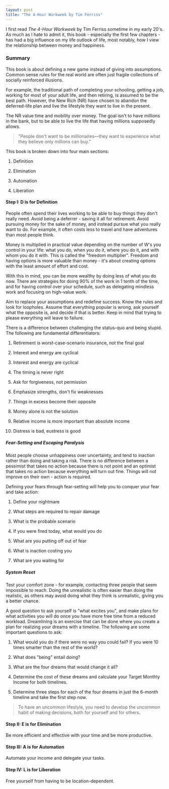```yaml
---
layout: post
title: "The 4-Hour Workweek by Tim Ferriss"
---
```


I first read *The 4-Hour Workweek* by Tim Ferriss sometime in my early 20's. As much as I hate to admit it, this book - especially the first few chapters - has had a big influence on my life outlook of life, most notably, how I view the relationship between money and happiness.

### Summary

This book is about defining a new game instead of giving into assumptions. Common sense rules for the real world are often just fragile collections of socially reinforced illusions.

For example, the traditional path of completing your schooling, getting a job, working for most of your adult life, and then retiring, is assumed to be the best path. However, the New Rich (NR) have chosen to abandon the deferred-life plan and live the lifestyle they want to live in the present.

The NR value time and mobility over money. The goal isn't to have millions in the bank, but to be able to live the life that having millions supposedly allows.

> "People don't want to be millionaires—they want to experience what they believe only millions can buy."

This book is broken down into four main sections:

1. Definition

2. Elimination

3. Automation

4. Liberation

#### Step I: D is for Definition

People often spend their lives working to be able to buy things they don't really need. Avoid being a deferrer - saving it all for retirement. Avoid pursuing money for the sake of money, and instead pursue what you really want to do. For example, it often costs less to travel and have adventures than most people think.

Money is multiplied in practical value depending on the number of W's you control in your life: what you do, when you do it, where you do it, and with whom you do it with. This is called the "freedom multiplier". Freedom and having options is more valuable than money - it's about creating options with the least amount of effort and cost.

With this in mind, you can be more wealthy by doing less of what you do now. There are strategies for doing 90% of the work in 1 tenth of the time, and for having control over your schedule, such as delegating mindless work and focusing on high-value work.

Aim to replace your assumptions and redefine success. Know the rules and look for loopholes. Assume that everything popular is wrong, ask yourself what the opposite is, and decide if that is better. Keep in mind that trying to please everything will leave to failure.

There is a difference between challenging the status-quo and being stupid. The following are fundamental differentiators:

1. Retirement is worst-case-scenario insurance, not the final goal

2. Interest and energy are cyclical

3. Interest and energy are cyclical

4. The timing is never right

5. Ask for forgiveness, not permission

6. Emphasize strengths, don't fix weaknesses

7. Things in excess become their opposite

8. Money alone is not the solution

9. Relative income is more important than absolute income

10. Distress is bad, eustress is good

##### Fear-Setting and Escaping Paralysis

Most people choose unhappiness over uncertainty, and tend to inaction rather than doing and taking a risk. There is no difference between a pessimist that takes no action because there is not point and an optimist that takes no action because everything will turn out fine. Things will not improve on their own - action is required.

Defining your fears through fear-setting will help you to conquer your fear and take action:

1. Define your nightmare

2. What steps are required to repair damage

3. What is the probable scenario

4. If you were fired today, what would you do

5. What are you putting off out of fear

6. What is inaction costing you

7. What are you waiting for

##### System Reset

Test your comfort zone - for example, contacting three people that seem impossible to reach. Doing the unrealistic is often easier than doing the realistic, as others may avoid doing what they think is unrealistic, giving you a better chance.

A good question to ask yourself is "what excites you", and make plans for what activities you will do once you have more free time from a reduced workload. Dreamlining is an exercise that can be done where you create a plan for realizing your dreams with a timeline. The following are some important questions to ask:

1. What would you do if there were no way you could fail? If you were 10 times smarter than the rest of the world?

2. What does "being" entail doing?

3. What are the four dreams that would change it all?

4. Determine the cost of these dreams and calculate your Target Monthly Income for both timelines.

5. Determine three steps for each of the four dreams in just the 6-month timeline and take the first step now.

> To have an uncommon lifestyle, you need to develop the uncommon habit of making decisions, both for yourself and for others.

#### Step II: E is for Elimination

Be more efficient and effective with your time and be more productive.

#### Step III: A is for Automation

Automate your income and delegate your tasks.

#### Step IV: L is for Liberation

Free yourself from having to be location-dependent.
